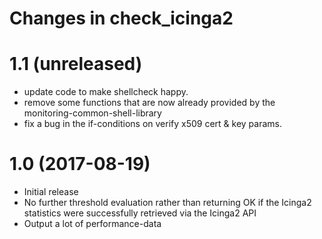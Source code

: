 # Changes in check_icinga2

# 1.1 (unreleased)

* update code to make shellcheck happy.
* remove some functions that are now already provided by the
  monitoring-common-shell-library
* fix a bug in the if-conditions on verify x509 cert & key params.

# 1.0 (2017-08-19)

* Initial release
* No further threshold evaluation rather than returning OK if the
  Icinga2 statistics were successfully retrieved via the Icinga2 API
* Output a lot of performance-data
